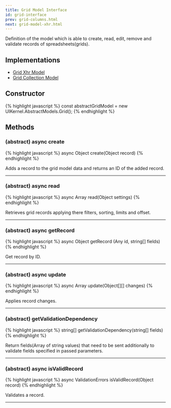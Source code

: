 ```yaml
---
title: Grid Model Interface
id: grid-interface
prev: grid-columns.html
next: grid-model-xhr.html
---
```


Definition of the model which is able to create, read, edit, remove and validate records of spreadsheets(grids).

## Implementations
* [Grid Xhr Model](/docs/grid-model-xhr.html)
* [Grid Collection Model](/docs/grid-model-collection.html)

## Constructor

{% highlight javascript %}
  const abstractGridModel = new UIKernel.AbstractModels.Grid();
{% endhighlight %}

## Methods

### (abstract) async create

{% highlight javascript %}
  async Object create(Object record)
{% endhighlight %}

Adds a record to the grid model data and returns an ID of the added record.

----

### (abstract) async read

{% highlight javascript %}
  async Array read(Object settings)
{% endhighlight %}

Retrieves grid records applying there filters, sorting, limits and offset.

---

### (abstract) async getRecord

{% highlight javascript %}
  async Object getRecord (Any id, string[] fields)
{% endhighlight %}

Get record by ID.

---

### (abstract) async update

{% highlight javascript %}
  async Array update(Object[][] changes)
{% endhighlight %}

Applies record changes.

---

### (abstract) getValidationDependency

{% highlight javascript %}
  string[] getValidationDependency(string[] fields)
{% endhighlight %}

Return fields(Array of string values) that need to be sent additionally to validate fields specified in passed parameters.

---

### (abstract) async isValidRecord

{% highlight javascript %}
  async ValidationErrors isValidRecord(Object record)
{% endhighlight %}

Validates a record.

---
